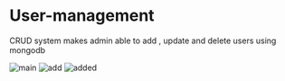 

# User-management
CRUD system makes admin able to add , update  and delete users using mongodb

![main](https://user-images.githubusercontent.com/47721640/128163607-8aff3d75-6cd7-42c5-b0a2-49519098c019.PNG)
![add](https://user-images.githubusercontent.com/47721640/128163658-d611e885-4b9e-4f10-9cc4-197485f124b9.PNG)
![added](https://user-images.githubusercontent.com/47721640/128163805-6fe0867b-ca58-4fe5-91e4-7aa52d1a5917.PNG)

